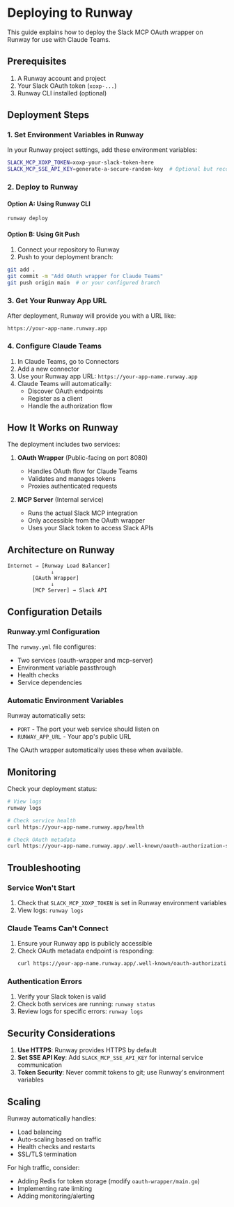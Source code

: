 # Deploying to Runway

This guide explains how to deploy the Slack MCP OAuth wrapper on Runway for use with Claude Teams.

## Prerequisites

1. A Runway account and project
2. Your Slack OAuth token (`xoxp-...`)
3. Runway CLI installed (optional)

## Deployment Steps

### 1. Set Environment Variables in Runway

In your Runway project settings, add these environment variables:

```bash
SLACK_MCP_XOXP_TOKEN=xoxp-your-slack-token-here
SLACK_MCP_SSE_API_KEY=generate-a-secure-random-key  # Optional but recommended
```

### 2. Deploy to Runway

#### Option A: Using Runway CLI

```bash
runway deploy
```

#### Option B: Using Git Push

1. Connect your repository to Runway
2. Push to your deployment branch:

```bash
git add .
git commit -m "Add OAuth wrapper for Claude Teams"
git push origin main  # or your configured branch
```

### 3. Get Your Runway App URL

After deployment, Runway will provide you with a URL like:
```
https://your-app-name.runway.app
```

### 4. Configure Claude Teams

1. In Claude Teams, go to Connectors
2. Add a new connector
3. Use your Runway app URL: `https://your-app-name.runway.app`
4. Claude Teams will automatically:
   - Discover OAuth endpoints
   - Register as a client
   - Handle the authorization flow

## How It Works on Runway

The deployment includes two services:

1. **OAuth Wrapper** (Public-facing on port 8080)
   - Handles OAuth flow for Claude Teams
   - Validates and manages tokens
   - Proxies authenticated requests

2. **MCP Server** (Internal service)
   - Runs the actual Slack MCP integration
   - Only accessible from the OAuth wrapper
   - Uses your Slack token to access Slack APIs

## Architecture on Runway

```
Internet → [Runway Load Balancer]
              ↓
        [OAuth Wrapper]
              ↓
        [MCP Server] → Slack API
```

## Configuration Details

### Runway.yml Configuration

The `runway.yml` file configures:
- Two services (oauth-wrapper and mcp-server)
- Environment variable passthrough
- Health checks
- Service dependencies

### Automatic Environment Variables

Runway automatically sets:
- `PORT` - The port your web service should listen on
- `RUNWAY_APP_URL` - Your app's public URL

The OAuth wrapper automatically uses these when available.

## Monitoring

Check your deployment status:

```bash
# View logs
runway logs

# Check service health
curl https://your-app-name.runway.app/health

# Check OAuth metadata
curl https://your-app-name.runway.app/.well-known/oauth-authorization-server
```

## Troubleshooting

### Service Won't Start

1. Check that `SLACK_MCP_XOXP_TOKEN` is set in Runway environment variables
2. View logs: `runway logs`

### Claude Teams Can't Connect

1. Ensure your Runway app is publicly accessible
2. Check OAuth metadata endpoint is responding:
   ```bash
   curl https://your-app-name.runway.app/.well-known/oauth-authorization-server
   ```

### Authentication Errors

1. Verify your Slack token is valid
2. Check both services are running: `runway status`
3. Review logs for specific errors: `runway logs`

## Security Considerations

1. **Use HTTPS**: Runway provides HTTPS by default
2. **Set SSE API Key**: Add `SLACK_MCP_SSE_API_KEY` for internal service communication
3. **Token Security**: Never commit tokens to git; use Runway's environment variables

## Scaling

Runway automatically handles:
- Load balancing
- Auto-scaling based on traffic
- Health checks and restarts
- SSL/TLS termination

For high traffic, consider:
- Adding Redis for token storage (modify `oauth-wrapper/main.go`)
- Implementing rate limiting
- Adding monitoring/alerting